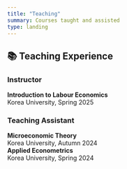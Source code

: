```yaml
---
title: "Teaching"
summary: Courses taught and assisted
type: landing
---
```


## 📚 Teaching Experience

### Instructor  
**Introduction to Labour Economics**  
Korea University, Spring 2025

### Teaching Assistant  
**Microeconomic Theory**  
Korea University, Autumn 2024  
**Applied Econometrics**  
Korea University, Spring 2024
